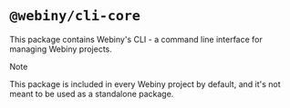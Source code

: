 # `@webiny/cli-core`

This package contains Webiny's CLI - a command line interface for managing Webiny projects.

> [!NOTE]
> This package is included in every Webiny project by default, and it's not meant to be used as a standalone package.
